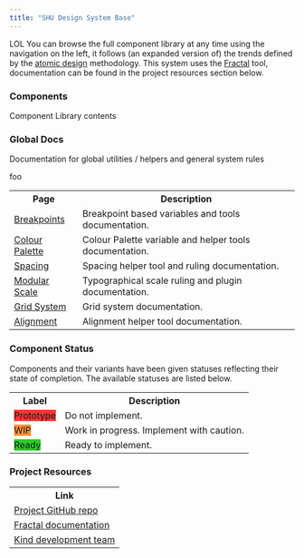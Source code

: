 ```yaml
---
title: "SHU Design System Base"
---
```

LOL You can browse the full component library at any time using the navigation on the left, it follows (an expanded version of) the trends defined by the [atomic design](http://bradfrost.com/blog/post/atomic-web-design/) methodology. This system uses the [Fractal](https://fractal.build) tool, documentation can be found in the project resources section below.

### Components
Component Library contents


<!-- <table>
  <tbody>
    <tr>
      <th>Page</th>
      <th>Description</th>
    </tr>
    <tr>
      <td>
        <a href="/docs/components/atoms">Atoms</a>
      </td>
      <td>Atom documentation and table of contents.</td>
    </tr>
    <tr>
      <td>
        <a href="/docs/components/molecules">Molecules</a>
      </td>
      <td>Molecule documentation and table of contents.</td>
    </tr>
    <tr>
      <td>
        <a href="/docs/components/legacy">Legacy</a>
      </td>
      <td>Legacy code code snippets.</td>
    </tr>
    <tr>
      <td>
        <a href="/docs/components/organisms">Organisms</a>
      </td>
      <td>Organism documentation and table of contents</td>
    </tr>
    <tr>
      <td>
        <a href="/docs/components/page-templates">Page Templates</a>
      </td>
      <td>Page template table of contents</td>
    </tr>
  </tbody>
</table> -->


### Global Docs
Documentation for global utilities / helpers and general system rules

<span>foo</span>

<table>
  <tbody>
    <tr>
      <th>Page</th>
      <th>Description</th>
    </tr>
    <tr>
      <td>
        <a href="docs/breakpoints.html">Breakpoints</a>
      </td>
      <td>Breakpoint based variables and tools documentation.</td>
    </tr>
    <tr>
      <td>
        <a href="docs/colour-palette.html">Colour Palette</a>
      </td>
      <td>Colour Palette variable and helper tools documentation.</td>
    </tr>
    <tr>
      <td>
        <a href="docs/spacing.html">Spacing</a>
      </td>
      <td>Spacing helper tool and ruling documentation.</td>
    </tr>
    <tr>
      <td>
        <a href="docs/modular-scale.html">Modular Scale</a>
      </td>
      <td>Typographical scale ruling and plugin documentation.</td>
    </tr>
    <tr>
      <td>
        <a href="docs/grid.html">Grid System</a>
      </td>
      <td>Grid system documentation.</td>
    </tr>
    <tr>
      <td>
        <a href="docs/alignment.html">Alignment</a>
      </td>
      <td>Alignment helper tool documentation.</td>
    </tr>
  </tbody>
</table>





### Component Status

Components and their variants have been given statuses reflecting their state of completion. The available statuses are listed below.

<!-- @TODO make this dynamic -->
<table>
  <tbody>
    <tr>
      <th>Label</th>
      <th>Description</th>
    </tr>
    <tr>
      <td>
        <div class="Status Status--tag">
          <label class="Status-label" style="background-color: #FF3333; border-color: #FF3333;">Prototype</label>
        </div>
      </td>
      <td>Do not implement.</td>
    </tr>
    <tr>
      <td>
        <div class="Status Status--tag">
          <label class="Status-label" style="background-color: #FF9233; border-color: #FF9233;">WIP</label>
        </div>
      </td>
      <td>Work in progress. Implement with caution.</td>
    </tr>
    <tr>
      <td>
        <div class="Status Status--tag">
          <label class="Status-label" style="background-color: #29CC29; border-color: #29CC29;">Ready</label>
        </div>
      </td>
      <td>Ready to implement.</td>
    </tr>
  </tbody>
</table>


### Project Resources

<table>
  <tbody>
    <tr>
      <th>Link</th>
    </tr>
    <tr>
      <td>
        <a target="_blank" href="https://github.com/madebykind/wireframing-toolkit">Project GitHub repo</a>
      </td>
    </tr>
    <tr>
      <td>
        <a target="_blank" href="https://fractal.build/guide">Fractal documentation</a>
      </td>
    </tr>
    <tr>
      <td>
        <a target="_blank" href="https://madebykind.com">Kind development team</a>
      </td>
    </tr>
  </tbody>
</table>

<style>

</style>
